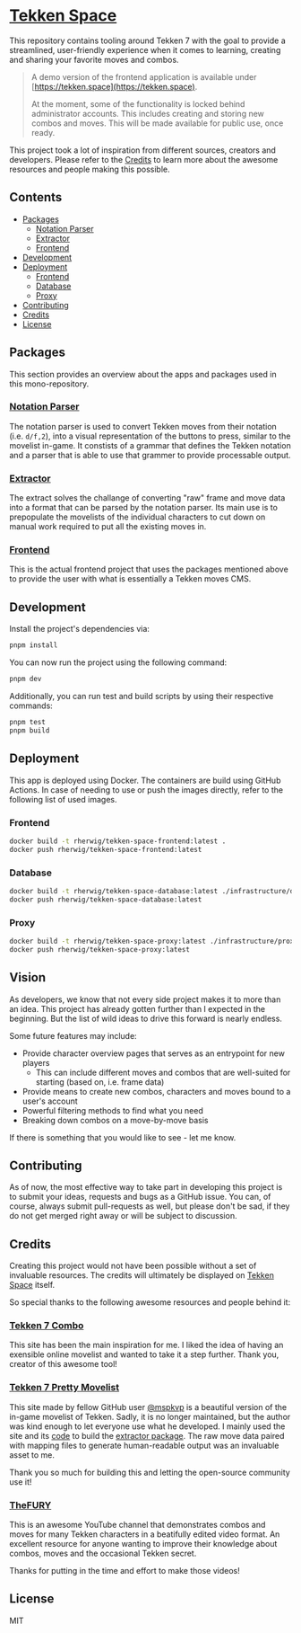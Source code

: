 # [Tekken Space](https://tekken.space)

This repository contains tooling around Tekken 7 with the goal to provide a streamlined, user-friendly experience
when it comes to learning, creating and sharing your favorite moves and combos.

>
> A demo version of the frontend application is available under [https://tekken.space](https://tekken.space).
> 
> At the moment, some of the functionality is locked behind administrator accounts. This includes creating and storing new combos and moves.
> This will be made available for public use, once ready.

This project took a lot of inspiration from different sources, creators and developers. Please refer to the [Credits](#credits) to learn more
about the awesome resources and people making this possible.

## Contents
* [Packages](#packages)
  * [Notation Parser](#notation-parser)
  * [Extractor](#extractor)
  * [Frontend](#frontend)
* [Development](#development)
* [Deployment](#deployment)
  * [Frontend](#frontend-1)
  * [Database](#database)
  * [Proxy](#proxy)
* [Contributing](#contributing)
* [Credits](#credits)
* [License](#license)

## Packages
This section provides an overview about the apps and packages used in this mono-repository.

### [Notation Parser](packages/notation-parser)
The notation parser is used to convert Tekken moves from their notation (i.e. `d/f,2`), into a visual representation of the buttons to press, similar
to the movelist in-game. It constists of a grammar that defines the Tekken notation and a parser that is able to use that grammer to provide processable output.

### [Extractor](tools/extractor)
The extract solves the challange of converting "raw" frame and move data into a format that can be parsed by the notation parser.
Its main use is to prepopulate the movelists of the individual characters to cut down on manual work required to put all the existing moves in. 

### [Frontend](apps/frontend)
This is the actual frontend project that uses the packages mentioned above to provide the user with what is essentially a Tekken moves CMS.

## Development
Install the project's dependencies via:

```bash
pnpm install
```

You can now run the project using the following command:
```bash
pnpm dev
```

Additionally, you can run test and build scripts by using their respective commands:
```bash
pnpm test
pnpm build
```

## Deployment
This app is deployed using Docker. The containers are build using GitHub Actions.
In case of needing to use or push the images directly, refer to the following list of used images.

### Frontend
```bash
docker build -t rherwig/tekken-space-frontend:latest .
docker push rherwig/tekken-space-frontend:latest
```

### Database
```bash
docker build -t rherwig/tekken-space-database:latest ./infrastructure/database
docker push rherwig/tekken-space-database:latest
```

### Proxy
```bash
docker build -t rherwig/tekken-space-proxy:latest ./infrastructure/proxy
docker push rherwig/tekken-space-proxy:latest
```

## Vision
As developers, we know that not every side project makes it to more than an idea. This project has already gotten further than I expected in the beginning.
But the list of wild ideas to drive this forward is nearly endless.

Some future features may include:
- Provide character overview pages that serves as an entrypoint for new players
  - This can include different moves and combos that are well-suited for starting (based on, i.e. frame data)
- Provide means to create new combos, characters and moves bound to a user's account
- Powerful filtering methods to find what you need
- Breaking down combos on a move-by-move basis

If there is something that you would like to see - let me know.

## Contributing
As of now, the most effective way to take part in developing this project is to submit your ideas, requests and bugs as a GitHub issue.
You can, of course, always submit pull-requests as well, but please don't be sad, if they do not get merged right away or will be subject to discussion.

## Credits
Creating this project would not have been possible without a set of invaluable resources. 
The credits will ultimately be displayed on [Tekken Space](https://tekken.sapce) itself.

So special thanks to the following awesome resources and people behind it:

### [Tekken 7 Combo](https://tekken7combo.kagewebsite.com/)
This site has been the main inspiration for me. I liked the idea of having an exensible online movelist and wanted to take it a step further.
Thank you, creator of this awesome tool!

### [Tekken 7 Pretty Movelist](https://mspkvp.github.io/tk7movespretty/)
This site made by fellow GitHub user [@mspkvp](https://github.com/mspkvp) is a beautiful version of the in-game movelist of Tekken.
Sadly, it is no longer maintained, but the author was kind enough to let everyone use what he developed.
I mainly used the site and its [code](https://github.com/mspkvp/tk7movespretty) to build the [extractor package](#extractor).
The raw move data paired with mapping files to generate human-readable output was an invaluable asset to me.

Thank you so much for building this and letting the open-source community use it!

### [TheFURY](https://www.youtube.com/@TK_TheFURY)
This is an awesome YouTube channel that demonstrates combos and moves for many Tekken characters in a beatifully edited video format.
An excellent resource for anyone wanting to improve their knowledge about combos, moves and the occasional Tekken secret.

Thanks for putting in the time and effort to make those videos!

## License
MIT
